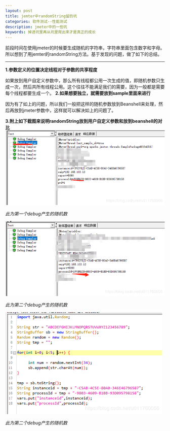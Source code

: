 ```yaml
---
layout: post
title: jemter中randomString留的坑
categories: 软件测试--性能测试
description: jmeter中的一些坑
keywords: 掉进坑里再从坑里爬出来才是真正的成长
---
```

前段时间在使用jmeter的时候要生成随机的字符串，字符串里面包含数字和字母。所以想到了用jemter的randomString方法。基于发现的问题，做了如下的总结。

****
**1.参数定义的位置决定线程对于参数的共享程度**
    
如果放到用户自定义参数中，那么所有线程都公用一次生成的值，即随机参数只生成一次，然后共所有线程公用。这个往往不能满足我们的需要，因为一般都是需要每个线程都要生成一个。
**2.如果想要独立，就需要放到sample里面来进行**
    
因为有了如上的问题，所以我们一般把这样的随机参数放到Beanshell来处理，然后再放到jmeter参数中，这样就可以解决如上的问题了。

**3.附上如下截图来说明randomString放到用户自定义参数和放到beanshell的对比**
![](/images/posts/performancetesting/randomstring1.png)

*此为第一个debug产生的随机数*

![](/images/posts/performancetesting/randomstring2.png) 

*此为第二个debug产生的随机数* 

![](/images/posts/performancetesting/randomstring3.png)

*此为第二个debug产生的随机数*